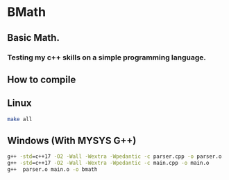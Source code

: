 # BMath
## Basic Math.

### Testing my c++ skills on a simple programming language.

## How to compile

## Linux

```sh
make all
```

## Windows (With MYSYS G++)

```bat
g++ -std=c++17 -O2 -Wall -Wextra -Wpedantic -c parser.cpp -o parser.o
g++ -std=c++17 -O2 -Wall -Wextra -Wpedantic -c main.cpp -o main.o
g++  parser.o main.o -o bmath
```
